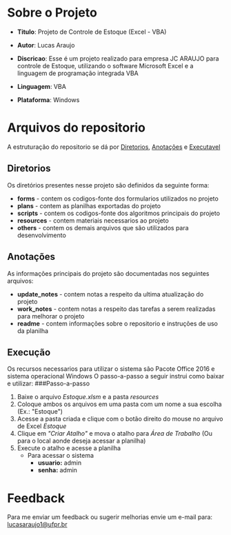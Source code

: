 # **Sobre o Projeto**

- **Titulo**: Projeto de Controle de Estoque (Excel - VBA)

- **Autor**: Lucas Araujo
- **Discricao**: Esse é um projeto realizado para empresa JC ARAUJO para controle de Estoque, utilizando o software Microsoft Excel e a linguagem de programação integrada VBA
- **Linguagem**: VBA
- **Plataforma**: Windows

# **Arquivos do repositorio**
A estruturação do repositorio se dá por [Diretorios](#diretorios), [Anotações](#anotações) e [Executavel](#execução)

## Diretorios
Os diretórios presentes nesse projeto são definidos da seguinte forma:
- **forms** - contem os codigos-fonte dos formularios utilizados no projeto
- **plans** - contem as planilhas exportadas do projeto
- **scripts** - contem os codigos-fonte dos algoritmos principais do projeto
- **resources** - contem materiais necessarios ao projeto
- **others** - contem os demais arquivos que são utilizados para desenvolvimento

## Anotações
As informações principais do projeto são documentadas nos seguintes arquivos: 
- **update_notes** - contem notas a respeito da ultima atualização do projeto
- **work_notes** - contem notas a respeito das tarefas a serem realizadas para melhorar o projeto
- **readme** - contem informações sobre o repositorio e instruções de uso da planilha

## Execução
Os recursos necessarios para utilizar o sistema são Pacote Office 2016 e sistema operacional Windows
O passo-a-passo a seguir instrui como baixar e utilizar:
###Passo-a-passo
1. Baixe o arquivo *Estoque.xlsm* e a pasta *resources*
2. Coloque ambos os arquivos em uma pasta com um nome a sua escolha (Ex.: "Estoque")
3. Acesse a pasta criada e clique com o botão direito do mouse no arquivo de Excel *Estoque*
4. Clique em *"Criar Atalho"* e mova o atalho para *Área de Trabalho* (Ou para o local aonde deseja acessar a planilha)
5. Execute o atalho e acesse a planilha
    - Para acessar o sistema
        - **usuario:** admin
        - **senha:** admin

# **Feedback**
Para me enviar um feedback ou sugerir melhorias envie um e-mail para: [lucasaraujo1@ufpr.br](mailto:lucasaraujo1@ufpr.br)
